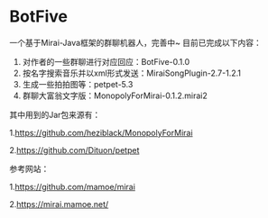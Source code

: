 # BotFive
一个基于Mirai-Java框架的群聊机器人，完善中~
目前已完成以下内容：<br>

1. 对作者的一些群聊进行对应回应：BotFive-0.1.0<br>
2. 按名字搜索音乐并以xml形式发送：MiraiSongPlugin-2.7-1.2.1<br>
3. 生成一些拍拍图等：petpet-5.3<br>
4. 群聊大富翁文字版：MonopolyForMirai-0.1.2.mirai2<br>

其中用到的Jar包来源有：

   1.<https://github.com/heziblack/MonopolyForMirai>

   2.<https://github.com/Dituon/petpet>

参考网站：

   1.<https://github.com/mamoe/mirai>

   2.<https://mirai.mamoe.net/>



